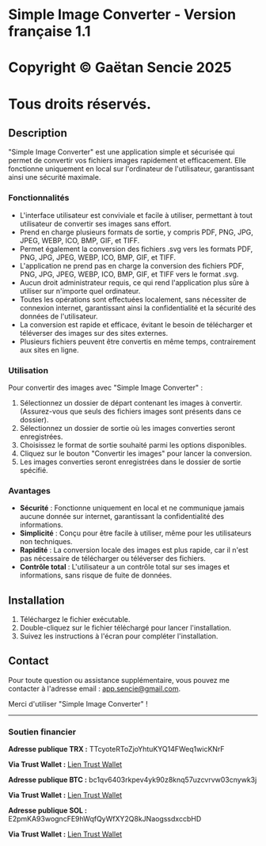 # Simple Image Converter - Version française 1.1

# Copyright © Gaëtan Sencie 2025
# Tous droits réservés.

## Description

"Simple Image Converter" est une application simple et sécurisée qui permet de convertir vos fichiers images rapidement et efficacement. Elle fonctionne uniquement en local sur l'ordinateur de l'utilisateur, garantissant ainsi une sécurité maximale.

### Fonctionnalités

- L'interface utilisateur est conviviale et facile à utiliser, permettant à tout utilisateur de convertir ses images sans effort.
- Prend en charge plusieurs formats de sortie, y compris PDF, PNG, JPG, JPEG, WEBP, ICO, BMP, GIF, et TIFF.
- Permet également la conversion des fichiers .svg vers les formats PDF, PNG, JPG, JPEG, WEBP, ICO, BMP, GIF, et TIFF.
- L'application ne prend pas en charge la conversion des fichiers PDF, PNG, JPG, JPEG, WEBP, ICO, BMP, GIF, et TIFF vers le format .svg.
- Aucun droit administrateur requis, ce qui rend l'application plus sûre à utiliser sur n'importe quel ordinateur.
- Toutes les opérations sont effectuées localement, sans nécessiter de connexion internet, garantissant ainsi la confidentialité et la sécurité des données de l'utilisateur.
- La conversion est rapide et efficace, évitant le besoin de télécharger et téléverser des images sur des sites externes.
- Plusieurs fichiers peuvent être convertis en même temps, contrairement aux sites en ligne.

### Utilisation

Pour convertir des images avec "Simple Image Converter" :

1. Sélectionnez un dossier de départ contenant les images à convertir. (Assurez-vous que seuls des fichiers images sont présents dans ce dossier).
2. Sélectionnez un dossier de sortie où les images converties seront enregistrées.
3. Choisissez le format de sortie souhaité parmi les options disponibles.
4. Cliquez sur le bouton "Convertir les images" pour lancer la conversion.
5. Les images converties seront enregistrées dans le dossier de sortie spécifié.

### Avantages

- **Sécurité** : Fonctionne uniquement en local et ne communique jamais aucune donnée sur internet, garantissant la confidentialité des informations.
- **Simplicité** : Conçu pour être facile à utiliser, même pour les utilisateurs non techniques.
- **Rapidité** : La conversion locale des images est plus rapide, car il n'est pas nécessaire de télécharger ou téléverser des fichiers.
- **Contrôle total** : L'utilisateur a un contrôle total sur ses images et informations, sans risque de fuite de données.

## Installation

1. Téléchargez le fichier exécutable.
2. Double-cliquez sur le fichier téléchargé pour lancer l'installation.
3. Suivez les instructions à l'écran pour compléter l'installation.

## Contact

Pour toute question ou assistance supplémentaire, vous pouvez me contacter à l'adresse email : app.sencie@gmail.com.

Merci d'utiliser "Simple Image Converter" !

---

### Soutien financier

**Adresse publique TRX :** TTcyoteRToZjoYhtuKYQ14FWeq1wicKNrF

**Via Trust Wallet :** [Lien Trust Wallet](https://link.trustwallet.com/send?coin=195&address=TTcyoteRToZjoYhtuKYQ14FWeq1wicKNrF)

**Adresse publique BTC :** bc1qv6403rkpev4yk90z8knq57uzcvrvw03cnywk3j

**Via Trust Wallet :** [Lien Trust Wallet](https://link.trustwallet.com/send?coin=0&address=bc1qv6403rkpev4yk90z8knq57uzcvrvw03cnywk3j)

**Adresse publique SOL :** E2pmKA93wogncFE9hWqfQyWfXY2Q8kJNaogssdxccbHD

**Via Trust Wallet :** [Lien Trust Wallet](https://link.trustwallet.com/send?coin=501&address=E2pmKA93wogncFE9hWqfQyWfXY2Q8kJNaogssdxccbHD)
